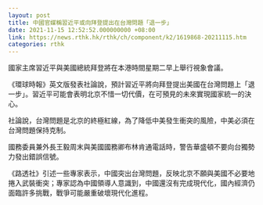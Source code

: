 ```yaml
---
layout: post
title: 中國官媒稱習近平或向拜登提出在台灣問題「退一步」
date: 2021-11-15 12:52:52.000000000 +08:00
link: https://news.rthk.hk/rthk/ch/component/k2/1619868-20211115.htm
categories: rthk
---
```


國家主席習近平與美國總統拜登將在本港時間星期二早上舉行視象會議。

《環球時報》英文版發表社論說，預計習近平將向拜登提出美國在台灣問題上「退一步」。習近平可能會表明北京不惜一切代價，在可預見的未來實現國家統一的決心。

社論說，台灣問題是北京的終極紅線，為了降低中美發生衝突的風險，中美必須在台灣問題保持克制。

國務委員兼外長王毅周末與美國國務卿布林肯通電話時，警告華盛頓不要向台獨勢力發出錯誤信號。

《路透社》引述一些專家表示，中國突出台灣問題，反映北京不願與美國不必要地捲入武裝衝突；專家認為中國領導人意識到，中國還沒有完成現代化，國內經濟仍面臨許多挑戰，戰爭可能嚴重破壞現代化進程。
